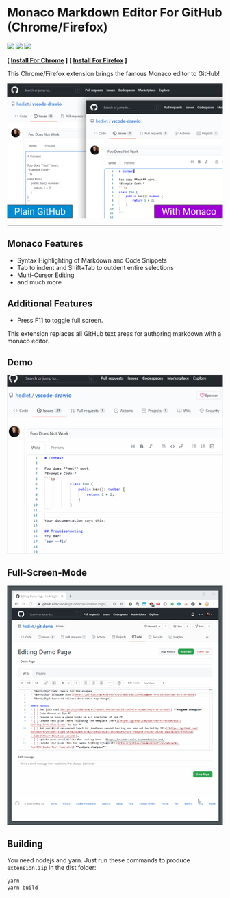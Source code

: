 # Monaco Markdown Editor For GitHub (Chrome/Firefox)

[![](https://img.shields.io/static/v1?style=social&label=Sponsor&message=%E2%9D%A4&logo=GitHub&color&link=%3Curl%3E)](https://github.com/sponsors/hediet)
[![](https://img.shields.io/static/v1?style=social&label=Donate&message=%E2%9D%A4&logo=Paypal&color&link=%3Curl%3E)](https://www.paypal.com/cgi-bin/webscr?cmd=_s-xclick&hosted_button_id=ZP5F38L4C88UY&source=url)
[![](https://img.shields.io/twitter/follow/hediet_dev.svg?style=social)](https://twitter.com/intent/follow?screen_name=hediet_dev)

**[ [Install For Chrome](https://chrome.google.com/webstore/detail/monaco-markdown-editor-fo/mmpbdjdnmhgkpligeniippcgfmkgkpnf) ]** **[ [Install For Firefox](https://addons.mozilla.org/de/firefox/addon/monaco-markdown-github-editor/) ]**

This Chrome/Firefox extension brings the famous Monaco editor to GitHub!

![](./docs/screenshot.png)

---

## Monaco Features

-   Syntax Highlighting of Markdown and Code Snippets
-   Tab to indent and Shift+Tab to outdent entire selections
-   Multi-Cursor Editing
-   and much more

## Additional Features

-   Press F11 to toggle full screen.

This extension replaces all GitHub text areas for authoring markdown with a monaco editor.

## Demo

![](./docs/demo.gif)

## Full-Screen-Mode

![](./docs/fullscreen.gif)

## Building

You need nodejs and yarn. Just run these commands to produce `extension.zip` in the dist folder:

```
yarn
yarn build
```

